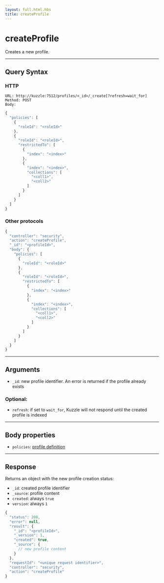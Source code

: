 ```yaml
---
layout: full.html.hbs
title: createProfile
---
```



# createProfile

Creates a new profile.

---

## Query Syntax

### HTTP

```http
URL: http://kuzzle:7512/profiles/<_id>/_create[?refresh=wait_for]
Method: POST  
Body:
```

```js
{
  "policies": [
    {
      "roleId": "<roleId>"
    },
    {
      "roleId": "<roleId>",
      "restrictedTo": [
        {
          "index": "<index>"
        },
        {
          "index": "<index>",
          "collections": [
            "<coll1>",
            "<coll2>"
          ]
        }
      ]
    }
  ]
}
```

### Other protocols

```js
{
  "controller": "security",
  "action": "createProfile",
  "_id": "<profileId>",
  "body": {
    "policies": [
      {
        "roleId": "<roleId>"
      },
      {
        "roleId": "<roleId>",
        "restrictedTo": [
          {
            "index": "<index>"
          },
          {
            "index": "<index>",
            "collections": [
              "<coll1>",
              "<coll2>"
            ]
          }
        ]
      }
    ]
  }
}
```

---

## Arguments

* `_id`: new profile identifier. An error is returned if the profile already exists

### Optional:

* `refresh`: if set to `wait_for`, Kuzzle will not respond until the created profile is indexed

---

## Body properties

* `policies`: [profile definition]({{site_base_path}}guide/1/essentials/security/#defining-profiles)

---

## Response

Returns an object with the new profile creation status:

* `_id`: created profile identifier
* `_source`: profile content
* `created`: always `true`
* `version`: always `1`

```javascript
{
  "status": 200,                     
  "error": null,                     
  "result": {
    "_id": "<profileId>",
    "_version": 1,
    "created": true,
    "_source": {
      // new profile content
    }
  },
  "requestId": "<unique request identifier>",
  "controller": "security",
  "action": "createProfile"
}
```
